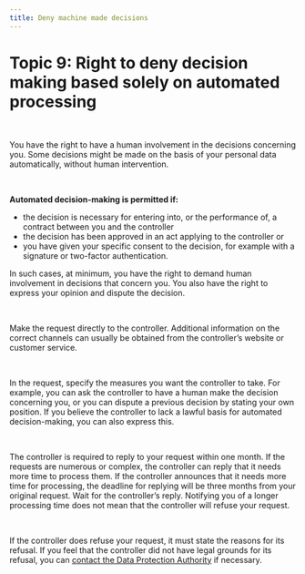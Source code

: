 ```yaml
---
title: Deny machine made decisions
---
```

# Topic 9: Right to deny decision making based solely on automated processing

&nbsp;

You have the right to have a human involvement in the decisions concerning you. Some decisions might be made on the basis of your personal data automatically, without human intervention.

&nbsp;

**Automated decision-making is permitted if:**

- the decision is necessary for entering into, or the performance of, a contract between you and the controller
- the decision has been approved in an act applying to the controller or
- you have given your specific consent to the decision, for example with a signature or two-factor authentication.

In such cases, at minimum, you have the right to demand human involvement in decisions that concern you. You also have the right to express your opinion and dispute the decision.

&nbsp;

Make the request directly to the controller. Additional information on the correct channels can usually be obtained from the controller’s website or customer service.

&nbsp;

In the request, specify the measures you want the controller to take. For example, you can ask the controller to have a human make the decision concerning you, or you can dispute a previous decision by stating your own position. If you believe the controller to lack a lawful basis for automated decision-making, you can also express this.

&nbsp;

The controller is required to reply to your request within one month. If the requests are numerous or complex, the controller can reply that it needs more time to process them. If the controller announces that it needs more time for processing, the deadline for replying will be three months from your original request. Wait for the controller’s reply. Notifying you of a longer processing time does not mean that the controller will refuse your request.

&nbsp;

If the controller does refuse your request, it must state the reasons for its refusal. If you feel that the controller did not have legal grounds for its refusal, you can [contact the Data Protection Authority](https://edpb.europa.eu/about-edpb/board/members_en) if necessary.
